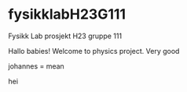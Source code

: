 # fysikklabH23G111
Fysikk Lab prosjekt H23 gruppe 111

Hallo babies! Welcome to physics project. Very good

johannes = mean

hei